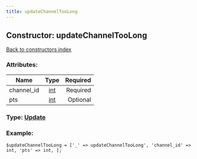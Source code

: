 ```yaml
---
title: updateChannelTooLong
---
```

## Constructor: updateChannelTooLong  
[Back to constructors index](index.md)



### Attributes:

| Name     |    Type       | Required |
|----------|:-------------:|---------:|
|channel\_id|[int](../types/int.md) | Required|
|pts|[int](../types/int.md) | Optional|



### Type: [Update](../types/Update.md)


### Example:

```
$updateChannelTooLong = ['_' => updateChannelTooLong', 'channel_id' => int, 'pts' => int, ];
```